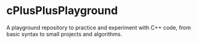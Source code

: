 # cPlusPlusPlayground
A playground repository to practice and experiment with C++ code, from basic syntax to small projects and algorithms.
